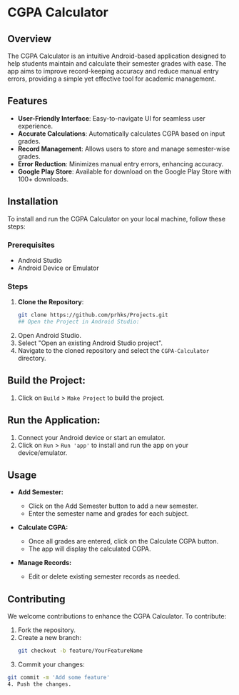 # CGPA Calculator

## Overview
The CGPA Calculator is an intuitive Android-based application designed to help students maintain and calculate their semester grades with ease. The app aims to improve record-keeping accuracy and reduce manual entry errors, providing a simple yet effective tool for academic management.

## Features
- **User-Friendly Interface**: Easy-to-navigate UI for seamless user experience.
- **Accurate Calculations**: Automatically calculates CGPA based on input grades.
- **Record Management**: Allows users to store and manage semester-wise grades.
- **Error Reduction**: Minimizes manual entry errors, enhancing accuracy.
- **Google Play Store**: Available for download on the Google Play Store with 100+ downloads.

## Installation
To install and run the CGPA Calculator on your local machine, follow these steps:

### Prerequisites
- Android Studio
- Android Device or Emulator

### Steps
1. **Clone the Repository**:
   ```bash
   git clone https://github.com/prhks/Projects.git
   ## Open the Project in Android Studio:

2. Open Android Studio.
3. Select "Open an existing Android Studio project".
4. Navigate to the cloned repository and select the `CGPA-Calculator` directory.

## Build the Project:

1. Click on `Build` > `Make Project` to build the project.

## Run the Application:

1. Connect your Android device or start an emulator.
2. Click on `Run` > `Run 'app'` to install and run the app on your device/emulator.

## Usage

- **Add Semester:**
  - Click on the Add Semester button to add a new semester.
  - Enter the semester name and grades for each subject.
  
- **Calculate CGPA:**
  - Once all grades are entered, click on the Calculate CGPA button.
  - The app will display the calculated CGPA.

- **Manage Records:**
  - Edit or delete existing semester records as needed.

## Contributing

We welcome contributions to enhance the CGPA Calculator. To contribute:
1. Fork the repository.
2. Create a new branch:
   ```bash
   git checkout -b feature/YourFeatureName
3. Commit your changes:
  ```bash
  git commit -m 'Add some feature'
4. Push the changes.

